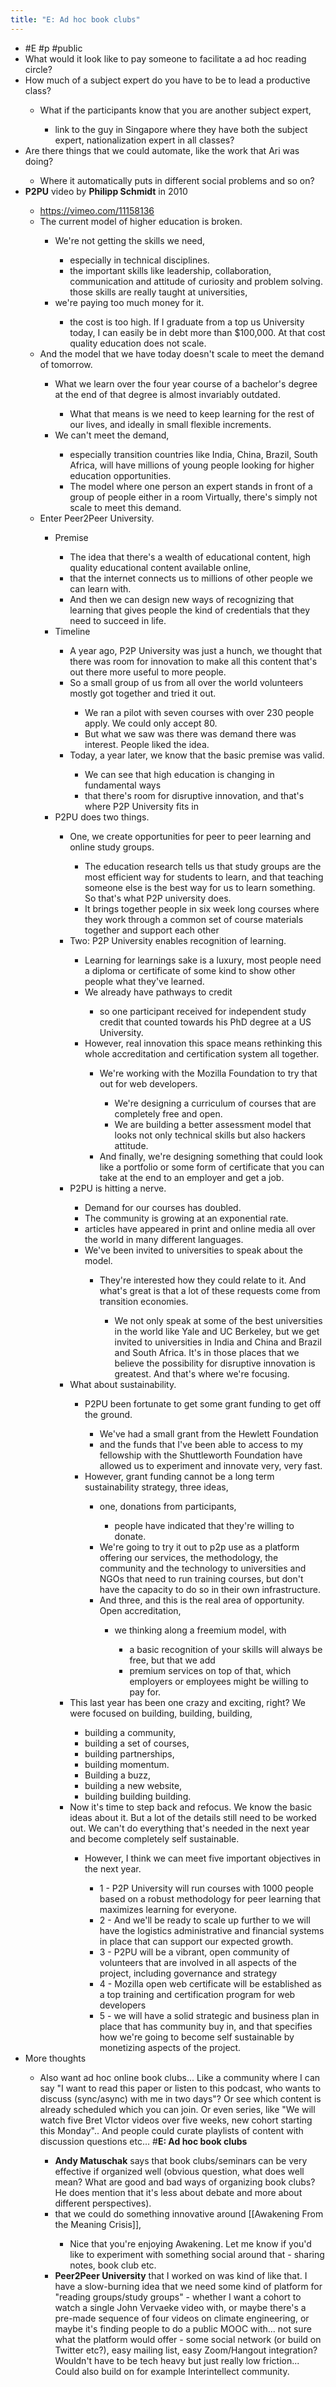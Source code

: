 ```yaml
---
title: "E: Ad hoc book clubs"
---
```


- #E #p #public<span id='bzjONIuro'/>
- What would it look like to pay someone to facilitate a ad hoc reading circle?<span id='D0Z5v1kTj'/>
- How much of a subject expert do you have to be to lead a productive class?<span id='opBkuGucH'/>
    - What if the participants know that you are another subject expert,<span id='CEm48NpRk'/>
        - link to the guy in Singapore where they have both the subject expert, nationalization expert in all classes?<span id='zkDvPXWpz'/>
- Are there things that we could automate, like the work that Ari was doing?<span id='GXyWltRap'/>
    - Where it automatically puts in different social problems and so on?<span id='6eOyUMyZp'/>
- **P2PU** video by **Philipp Schmidt** in 2010<span id='ztlKDwKdg'/>
    - https://vimeo.com/11158136<span id='8pszN7l1r'/>
    - The current model of higher education is broken.<span id='CRNN47VqM'/>
        - We're not getting the skills we need,<span id='xiYA4W2An'/>
            - especially in technical disciplines.<span id='DBHzjn4cp'/>
            - the important skills like leadership, collaboration, communication and attitude of curiosity and problem solving. those skills are really taught at universities,<span id='3rhDpMcYw'/>
        - we're paying too much money for it.<span id='NvVvdMvCX'/>
            - the cost is too high. If I graduate from a top us University today, I can easily be in debt more than $100,000. At that cost quality education does not scale.<span id='JLpEbOxjX'/>
    - And the model that we have today doesn't scale to meet the demand of tomorrow.<span id='GFK7yaTU4'/>
        - What we learn over the four year course of a bachelor's degree at the end of that degree is almost invariably outdated.<span id='6obflWW-U'/>
            - What that means is we need to keep learning for the rest of our lives, and ideally in small flexible increments.<span id='fA75CggyL'/>
        - We can't meet the demand,<span id='I28t6YuKk'/>
            - especially transition countries like India, China, Brazil, South Africa, will have millions of young people looking for higher education opportunities.<span id='trMn8NOiz'/>
            - The model where one person an expert stands in front of a group of people either in a room Virtually, there's simply not scale to meet this demand.<span id='hfTZQr-G3'/>
    - Enter Peer2Peer University.<span id='pY-k5dA1g'/>
        - Premise<span id='Y7O5O9E-p'/>
            - The idea that there's a wealth of educational content, high quality educational content available online,<span id='DXAJnr8zu'/>
            - that the internet connects us to millions of other people we can learn with.<span id='ktEGbqI1k'/>
            - And then we can design new ways of recognizing that learning that gives people the kind of credentials that they need to succeed in life.<span id='-mRVI6Ffj'/>
        - Timeline<span id='8ZIeJ5d3z'/>
            - A year ago, P2P University was just a hunch, we thought that there was room for innovation to make all this content that's out there more useful to more people.<span id='poxcz77Ey'/>
            - So a small group of us from all over the world volunteers mostly got together and tried it out.<span id='80ZBXVnw0'/>
                - We ran a pilot with seven courses with over 230 people apply. We could only accept 80.<span id='mlU4n3A1j'/>
                - But what we saw was there was demand there was interest. People liked the idea.<span id='OcedcoC-z'/>
            - Today, a year later, we know that the basic premise was valid.<span id='dVyuTVp6j'/>
                - We can see that high education is changing in fundamental ways<span id='F_KgmYkM2'/>
                - that there's room for disruptive innovation, and that's where P2P University fits in<span id='oJr4XwLgG'/>
        - P2PU does two things.<span id='NobWCti1x'/>
            - One, we create opportunities for peer to peer learning and online study groups.<span id='QFRs6A3_j'/>
                - The education research tells us that study groups are the most efficient way for students to learn, and that teaching someone else is the best way for us to learn something. So that's what P2P university does.<span id='hbJm-7Py_'/>
                - It brings together people in six week long courses where they work through a common set of course materials together and support each other<span id='HoMJ3NX0C'/>
            - Two: P2P University enables recognition of learning.<span id='JupgbpM8A'/>
                - Learning for learnings sake is a luxury, most people need a diploma or certificate of some kind to show other people what they've learned.<span id='sZKOllUn0'/>
                - We already have pathways to credit<span id='VmnWeWHk6'/>
                    - so one participant received for independent study credit that counted towards his PhD degree at a US University.<span id='3vw7amaL3'/>
                - However, real innovation this space means rethinking this whole accreditation and certification system all together.<span id='ZQkMEecaI'/>
                    - We're working with the Mozilla Foundation to try that out for web developers.<span id='A50S0P2M1'/>
                        - We're designing a curriculum of courses that are completely free and open.<span id='t0QTFtbEV'/>
                        - We are building a better assessment model that looks not only technical skills but also hackers attitude.<span id='vNo6Vfqrl'/>
                    - And finally, we're designing something that could look like a portfolio or some form of certificate that you can take at the end to an employer and get a job.<span id='nsDKymBS7'/>
            - P2PU is hitting a nerve.<span id='67Y47DQrS'/>
                - Demand for our courses has doubled.<span id='jV8Ybanux'/>
                - The community is growing at an exponential rate.<span id='4UbOJdE1E'/>
                - articles have appeared in print and online media all over the world in many different languages.<span id='tRyQ3rWH7'/>
                - We've been invited to universities to speak about the model.<span id='hSxf3Y5qp'/>
                    - They're interested how they could relate to it. And what's great is that a lot of these requests come from transition economies.<span id='oXnBWezcS'/>
                        - We not only speak at some of the best universities in the world like Yale and UC Berkeley, but we get invited to universities in India and China and Brazil and South Africa. It's in those places that we believe the possibility for disruptive innovation is greatest. And that's where we're focusing.<span id='91uzoKu7X'/>
            - What about sustainability.<span id='bIL6F-1P3'/>
                - P2PU been fortunate to get some grant funding to get off the ground.<span id='_wasPLcBB'/>
                    - We've had a small grant from the Hewlett Foundation<span id='Uxw9NuB4b'/>
                    - and the funds that I've been able to access to my fellowship with the Shuttleworth Foundation have allowed us to experiment and innovate very, very fast.<span id='07PxOAIai'/>
                - However, grant funding cannot be a long term sustainability strategy, three ideas,<span id='0k-I8vYUF'/>
                    - one, donations from participants,<span id='QsLmErKn1'/>
                        - people have indicated that they're willing to donate.<span id='heGlCVZjy'/>
                    - We're going to try it out to p2p use as a platform offering our services, the methodology, the community and the technology to universities and NGOs that need to run training courses, but don't have the capacity to do so in their own infrastructure.<span id='l3Ikcp_AI'/>
                    - And three, and this is the real area of opportunity. Open accreditation,<span id='3eFG96s7-'/>
                        - we thinking along a freemium model, with<span id='iSU2ytWwN'/>
                            - a basic recognition of your skills will always be free, but that we add<span id='HwFVTFBq5'/>
                            - premium services on top of that, which employers or employees might be willing to pay for.<span id='SZlu8WXUg'/>
            - This last year has been one crazy and exciting, right? We were focused on building, building, building,<span id='D5ZHapXBf'/>
                - building a community,<span id='Wd23rhxvn'/>
                - building a set of courses,<span id='1VISTD5Cd'/>
                - building partnerships,<span id='Wsv6ZNeX_'/>
                - building momentum.<span id='hNgMyCFN2'/>
                - Building a buzz,<span id='ejjqlkaUk'/>
                - building a new website,<span id='FPJDx3aGX'/>
                - building building building.<span id='XsENPZrhK'/>
            - Now it's time to step back and refocus. We know the basic ideas about it. But a lot of the details still need to be worked out. We can't do everything that's needed in the next year and become completely self sustainable.<span id='BCizVh2qr'/>
                - However, I think we can meet five important objectives in the next year.<span id='Aepe1d42g'/>
                    - 1 - P2P University will run courses with 1000 people based on a robust methodology for peer learning that maximizes learning for everyone.<span id='2aGjWtan0'/>
                    - 2 - And we'll be ready to scale up further to we will have the logistics administrative and financial systems in place that can support our expected growth.<span id='Z9yzcgx8G'/>
                    - 3 - P2PU will be a vibrant, open community of volunteers that are involved in all aspects of the project, including governance and strategy<span id='4-L4hDDrU'/>
                    - 4 - Mozilla open web certificate will be established as a top training and certification program for web developers<span id='5Vo673M6V'/>
                    - 5 - we will have a solid strategic and business plan in place that has community buy in, and that specifies how we're going to become self sustainable by monetizing aspects of the project.<span id='bIIy9cuFp'/>
- More thoughts<span id='kwMl873s0'/>
    - Also want ad hoc online book clubs... Like a community where I can say "I want to read this paper or listen to this podcast, who wants to discuss (sync/async) with me in two days"? Or see which content is already scheduled which you can join. Or even series, like "We will watch five Bret VIctor videos over five weeks, new cohort starting this Monday".. And people could curate playlists of content with discussion questions etc...  #**E: Ad hoc book clubs**<span id='YjL665KaR'/>
        - **Andy Matuschak** says that book clubs/seminars can be very effective if organized well (obvious question, what does well mean? What are good and bad ways of organizing book clubs? He does mention that it's less about debate and more about different perspectives).<span id='_RLlnYvxe'/>
        - that we could do something innovative around [[Awakening From the Meaning Crisis]],<span id='VxnG0jpRn'/>
            - Nice that you're enjoying Awakening. Let me know if you'd like to experiment with something social around that - sharing notes, book club etc.<span id='7kq7mYAI1'/>
        - **Peer2Peer University** that I worked on was kind of like that. I have a slow-burning idea that we need some kind of platform for "reading groups/study groups" - whether I want a cohort to watch a single John Vervaeke video with, or maybe there's a pre-made sequence of four videos on climate engineering, or maybe it's finding people to do a public MOOC with... not sure what the platform would offer - some social network (or build on Twitter etc?), easy mailing list, easy Zoom/Hangout integration? Wouldn't have to be tech heavy but just really low friction... Could also build on for example Interintellect community.<span id='xtw1ZAWj8'/>
